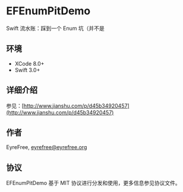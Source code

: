 # EFEnumPitDemo

Swift 流水账：踩到一个 Enum 坑（并不是

## 环境

- XCode 8.0+
- Swift 3.0+

## 详细介绍

参见：[http://www.jianshu.com/p/d45b34920457](http://www.jianshu.com/p/d45b34920457)

## 作者

EyreFree, eyrefree@eyrefree.org

## 协议

EFEnumPitDemo 基于 MIT 协议进行分发和使用，更多信息参见协议文件。